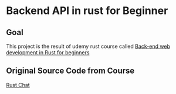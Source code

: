 # Backend API in rust for Beginner

## Goal

This project is the result of udemy rust course called [Back-end web development in Rust for beginners](https://www.udemy.com/course/web-dev-with-rust-rocket-diesel)

## Original Source Code from Course

[Rust Chat](https://gitlab.com/udemy-paris/rocket-app.git)